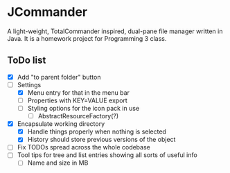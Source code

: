 # JCommander
A light-weight, TotalCommander inspired, dual-pane file manager written in Java. It is a homework project for Programming 3 class.

## ToDo list
- [x] Add "to parent folder" button
- [ ] Settings
  - [x] Menu entry for that in the menu bar
  - [ ] Properties with KEY=VALUE export
  - [ ] Styling options for the icon pack in use
    - [ ] AbstractResourceFactory(?)
- [x] Encapsulate working directory
  - [x] Handle things properly when nothing is selected
  - [x] History should store previous versions of the object
- [ ] Fix TODOs spread across the whole codebase
- [ ] Tool tips for tree and list entries showing all sorts of useful info
  - [ ] Name and size in MB 